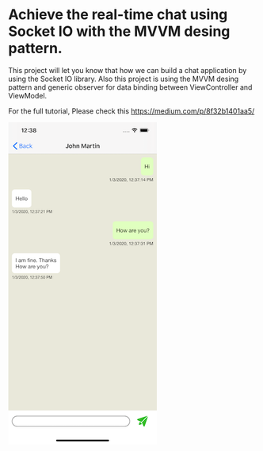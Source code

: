 # Achieve the real-time chat using Socket IO with the MVVM desing pattern.

This project will let you know that how we can build a chat application by using the Socket IO library. Also this project is using the MVVM desing pattern and generic observer for data binding between ViewController and ViewModel.

For the full tutorial, Please check this https://medium.com/p/8f32b1401aa5/

![picture](socket_demo/Media/chat.png)
